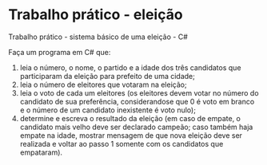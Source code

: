 # Trabalho prático - eleição
Trabalho prático - sistema básico de uma eleição - C#

Faça um programa em C# que:
1. leia o número, o nome, o partido e a idade dos três candidatos que participaram da eleição para prefeito de
uma cidade;
2. leia o número de eleitores que votaram na eleição;
3. leia o voto de cada um eleitores (os eleitores devem votar no número do candidato de sua preferência, considerandose que 0 é voto em branco e o número de um candidato inexistente é voto nulo);
4. determine e escreva o resultado da eleição (em caso de empate, o candidato mais velho deve ser declarado
campeão; caso também haja empate na idade, mostrar mensagem de que nova eleição deve ser realizada e
voltar ao passo 1 somente com os candidatos que empataram).
